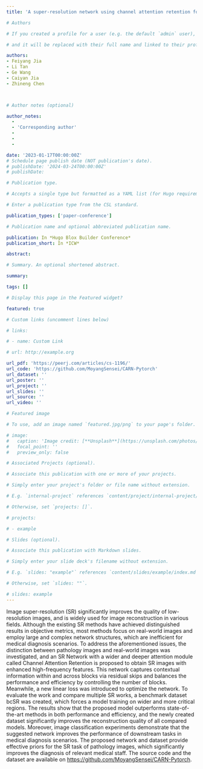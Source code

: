 ```yaml
---
title: 'A super-resolution network using channel attention retention for pathology images'

# Authors

# If you created a profile for a user (e.g. the default `admin` user), write the username (folder name) here

# and it will be replaced with their full name and linked to their profile.

authors:
- Feiyang Jia
- Li Tan
- Ge Wang
- Caiyan Jia
- Zhineng Chen



# Author notes (optional)

author_notes:
  - 
  - 'Corresponding author'
  -
  -
  - 

date: '2023-01-17T00:00:00Z'
# Schedule page publish date (NOT publication's date).
# publishDate: '2024-03-24T00:00:00Z'
# publishDate: 

# Publication type.

# Accepts a single type but formatted as a YAML list (for Hugo requirements).

# Enter a publication type from the CSL standard.

publication_types: ['paper-conference']

# Publication name and optional abbreviated publication name.

publication: In *Hugo Blox Builder Conference*
publication_short: In *ICW*

abstract: 

# Summary. An optional shortened abstract.

summary: 

tags: []

# Display this page in the Featured widget?

featured: true

# Custom links (uncomment lines below)

# links:

# - name: Custom Link

# url: http://example.org

url_pdf: 'https://peerj.com/articles/cs-1196/'
url_code: 'https://github.com/MoyangSensei/CARN-Pytorch'
url_dataset: ''
url_poster: ''
url_project: ''
url_slides: ''
url_source: ''
url_video: ''

# Featured image

# To use, add an image named `featured.jpg/png` to your page's folder.

# image:
#   caption: 'Image credit: [**Unsplash**](https://unsplash.com/photos/pLCdAaMFLTE)'
#   focal_point: ''
#   preview_only: false

# Associated Projects (optional).

# Associate this publication with one or more of your projects.

# Simply enter your project's folder or file name without extension.

# E.g. `internal-project` references `content/project/internal-project/index.md`.

# Otherwise, set `projects: []`.

# projects:

# - example

# Slides (optional).

# Associate this publication with Markdown slides.

# Simply enter your slide deck's filename without extension.

# E.g. `slides: "example"` references `content/slides/example/index.md`.

# Otherwise, set `slides: ""`.

# slides: example
---
```


Image super-resolution (SR) significantly improves the quality of low-resolution images, and is widely used for image reconstruction in various fields. Although the existing SR methods have achieved distinguished results in objective metrics, most methods focus on real-world images and employ large and complex network structures, which are inefficient for medical diagnosis scenarios. To address the aforementioned issues, the distinction between pathology images and real-world images was investigated, and an SR Network with a wider and deeper attention module called Channel Attention Retention is proposed to obtain SR images with enhanced high-frequency features. This network captures contextual information within and across blocks via residual skips and balances the performance and efficiency by controlling the number of blocks. Meanwhile, a new linear loss was introduced to optimize the network. To evaluate the work and compare multiple SR works, a benchmark dataset bcSR was created, which forces a model training on wider and more critical regions. The results show that the proposed model outperforms state-of-the-art methods in both performance and efficiency, and the newly created dataset significantly improves the reconstruction quality of all compared models. Moreover, image classification experiments demonstrate that the suggested network improves the performance of downstream tasks in medical diagnosis scenarios. The proposed network and dataset provide effective priors for the SR task of pathology images, which significantly improves the diagnosis of relevant medical staff. The source code and the dataset are available on https://github.com/MoyangSensei/CARN-Pytorch.